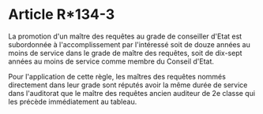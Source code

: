 # Article R*134-3

La promotion d'un maître des requêtes au grade de conseiller d'Etat est subordonnée à l'accomplissement par l'intéressé soit de douze années au moins de service dans le grade de maître des requêtes, soit de dix-sept années au moins de service comme membre du Conseil d'Etat.

Pour l'application de cette règle, les maîtres des requêtes nommés directement dans leur grade sont réputés avoir la même durée de service dans l'auditorat que le maître des requêtes ancien auditeur de 2e classe qui les précède immédiatement au tableau.
